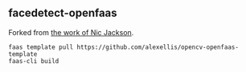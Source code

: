 ## facedetect-openfaas

Forked from [the work of Nic Jackson](https://github.com/nicholasjackson/open-faas-functions).

```
faas template pull https://github.com/alexellis/opencv-openfaas-template
faas-cli build
```